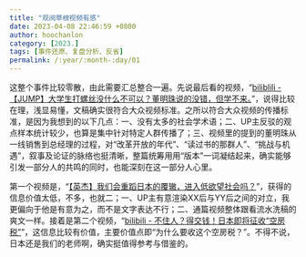 ```yaml
---
title: "观阅草根视频有感"
date: 2023-04-08 22:46:59 +0800
author: hoochanlon
category: [2023.]
tags: [事件还原、复盘分析、反省]
permalink: /:year/:month-:day/01
---
```


这整个事件比较零散，由此需要汇总整合一遍。先说最后看的视频，“[biliblili -【JUMP】大学生打螺丝没什么不可以？董明珠说的没错，但学不来。](https://www.bilibili.com/video/BV1XL411k7AS)”，说得比较在理，浅显易懂，文稿确实很符合大众视频标准。之所以符合大众视频的传播标准，是因为我想到的以下几点：一、没有太多的社会学术语；二、UP主反驳的观点样本统计较少，也算是集中针对特定人群传播了；三、视频里的提到的董明珠从一线销售到总经理的过程，对“改革开放的年代”、“读过书的那群人”、“挑战与机遇”，叙事及论证的脉络也挺清晰，整篇统筹用用“版本”一词凝结起来，确实能够引发一部分人的共鸣的同时，也能深刻在这一部分人心里。

<!-- more -->

第一个视频是，“[【英杰】我们会重蹈日本的覆辙，进入低欲望社会吗？](https://www.bilibili.com/video/BV1P8411F7HY)”，获得的信息价值太低，不多，也就二；一、UP主有意渲染XX后与YY后之间的对立，我更偏向于他是有意为之，而不是文字表达不行；二、通篇视频整体跟看流水洗稿的爽文一样。接着是第二个视频，“[bilibili - 不住人？得交钱！日本即将征收“空房税”](https://www.bilibili.com/video/BV1m84y1g7jD)”，这信息比较有价值，主要价值点即“为什么要收这个空房税？”。不得不说，日本还是我们的老师啊，确实挺值得参考与借鉴的。


